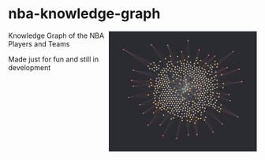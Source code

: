 # nba-knowledge-graph

<img align="right" width="300" src="https://github.com/andreasala98/nba-knowledge-graph/blob/master/utils/logo.png">

Knowledge Graph of the NBA Players and Teams

Made just for fun and still in development
